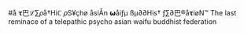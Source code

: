 #å 𝛕巴ℒ∑𝜌å†Hiℂ 𝜌S¥çhø åsiÅn 𝞈åiƒµ ßµ∂∂His† ƒ∑∂巴®å𝛕iøN™
The last reminace of a telepathic psycho asian waifu buddhist federation
